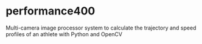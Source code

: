 # performance400
Multi-camera image processor system to calculate the trajectory and speed profiles of an athlete with Python and OpenCV
